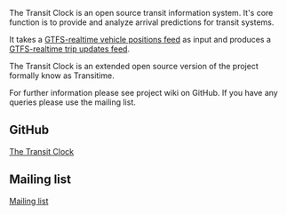 The Transit Clock is an open source transit information system. It's core function is to provide and analyze arrival predictions for transit systems.

It takes a [GTFS-realtime vehicle positions feed](https://developers.google.com/transit/gtfs-realtime/guides/vehicle-positions) as input and produces a [GTFS-realtime trip updates feed](https://developers.google.com/transit/gtfs-realtime/guides/trip-updates). 

The Transit Clock is an extended open source version of the project formally know as Transitime.

For further information please see project wiki on GitHub. If you have any queries please use the mailing list.

## GitHub
[The Transit Clock](https://github.com/TheTransitClock)

## Mailing list
[Mailing list](https://groups.google.com/forum/?hl=en#!forum/thetransitclock)
